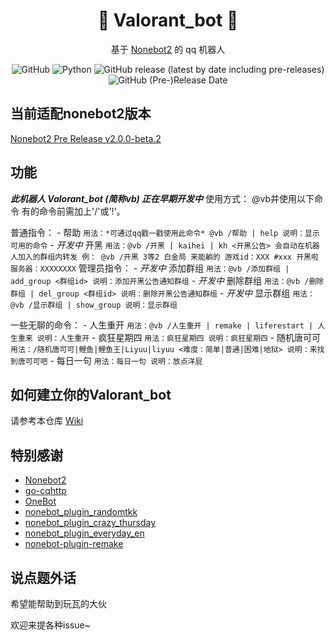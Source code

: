 <div align="center">

# 🧡 Valorant_bot 🧡

基于 [Nonebot2](https://github.com/nonebot/nonebot2) 的 qq 机器人

![GitHub](https://img.shields.io/github/license/Xchkoo/Valorant_bot)
![Python](https://img.shields.io/badge/Python-3.9+-blue)
![GitHub release (latest by date including pre-releases)](https://img.shields.io/github/v/release/Xchkoo/Valorant_bot?include_prereleases)
![GitHub (Pre-)Release Date](https://img.shields.io/github/release-date-pre/Xchkoo/Valorant_bot)

</div>

## 当前适配nonebot2版本

[Nonebot2 Pre Release v2.0.0-beta.2](https://github.com/nonebot/nonebot2/releases/tag/v2.0.0-beta.2)

## 功能
***此机器人 Valorant_bot (简称vb) 正在早期开发中***
使用方式： @vb并使用以下命令 有的命令前需加上'/'或'!'。

普通指令：
    - 帮助
    ```
        用法：*可通过qq戳一戳使用此命令*
             @vb /帮助 | help
        说明：显示可用的命令
    ```
    - *开发中* 开黑 
    ```
        用法：@vb /开黑 | kaihei | kh <开黑公告>
        会自动在机器人加入的群组内转发
        例：
        @vb /开黑 3等2 白金局 来能躺的 游戏id：XXX #xxx 开黑啦服务器：XXXXXXXX
    ```
管理员指令：
    - *开发中* 添加群组
    ```
        用法：@vb /添加群组 | add_group <群组id>
        说明：添加开黑公告通知群组
    ```
    - *开发中* 删除群组
    ```
        用法：@vb /删除群组 | del_group <群组id>
        说明：删除开黑公告通知群组
    ```
    - *开发中* 显示群组
    ```
        用法：@vb /显示群组 | show_group
        说明：显示群组
    ```

一些无聊的命令：
    - 人生重开 
    ```
        用法：@vb /人生重开 | remake | liferestart | 人生重来
        说明：人生重开
    ```
    - 疯狂星期四
    ```
        用法：疯狂星期四
        说明：疯狂星期四
    ```
    - 随机唐可可
    ```
        用法：/随机唐可可|鲤鱼|鲤鱼王|Liyuu|liyuu <难度：简单|普通|困难|地狱>
        说明：来找到唐可可吧
    ```
    - 每日一句
    ```
        用法：每日一句
        说明：放点洋屁
    ```


## 如何建立你的Valorant_bot

请参考本仓库 [Wiki](https://github.com/Xchkoo/Valorant_bot/wiki)


## 特别感谢

- [Nonebot2](https://github.com/nonebot/nonebot2)
- [go-cqhttp](https://github.com/Mrs4s/go-cqhttp)
- [OneBot](https://github.com/howmanybots/onebot)
- [nonebot_plugin_randomtkk](https://github.com/MinatoAquaCrews/nonebot_plugin_randomtkk)
- [nonebot_plugin_crazy_thursday](https://github.com/MinatoAquaCrews/nonebot_plugin_crazy_thursday)
- [nonebot_plugin_everyday_en](https://github.com/MelodyYuuka/nonebot_plugin_everyday_en)
- [nonebot-plugin-remake](https://github.com/noneplugin/nonebot-plugin-remake)


## 说点题外话

希望能帮助到玩瓦的大伙

欢迎来提各种issue~
